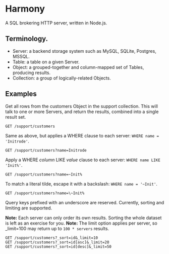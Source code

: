# Harmony

A SQL brokering HTTP server, written in Node.js.

## Terminology.

* Server: a backend storage system such as MySQL, SQLite, Postgres, MSSQL.
* Table: a table on a given Server.
* Object: a grouped-together and column-mapped set of Tables, producing results.
* Collection: a group of logically-related Objects.

## Examples

Get all rows from the customers Object in the support collection. This will talk to one or more Servers, and return the results, combined into a single result set.

    GET /support/customers

Same as above, but applies a WHERE clause to each server: `WHERE name = 'Initrode'`.

    GET /support/customers?name=Initrode

Apply a WHERE *column* LIKE *value* clause to each server: `WHERE name LIKE 'Init%'`.

    GET /support/customers?name=~Init%

To match a literal tilde, escape it with a backslash: `WHERE name = '~Init'`.

    GET /support/customers?name=\~Init%

Query keys prefixed with an underscore are reserved. Currently, sorting and limiting are supported.

**Note:** Each server can only order its own results. Sorting the whole dataset is left as an exercise for you.
**Note:** The limit option applies per server, so _limit=100 may return up to `100 * servers` results.

    GET /support/customers?_sort=id&_limit=10
    GET /support/customers?_sort=id[asc]&_limit=20
    GET /support/customers?_sort=id[desc]&_limit=50
